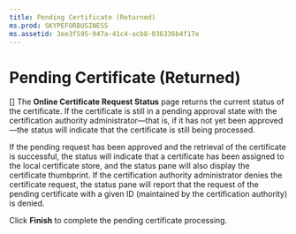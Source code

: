 ```yaml
---
title: Pending Certificate (Returned)
ms.prod: SKYPEFORBUSINESS
ms.assetid: 3ee3f595-947a-41c4-acb8-036336b4f17e
---
```



# Pending Certificate (Returned)
[]
The **Online Certificate Request Status** page returns the current status of the certificate. If the certificate is still in a pending approval state with the certification authority administrator—that is, if it has not yet been approved—the status will indicate that the certificate is still being processed.
  
    
    

If the pending request has been approved and the retrieval of the certificate is successful, the status will indicate that a certificate has been assigned to the local certificate store, and the status pane will also display the certificate thumbprint.
If the certification authority administrator denies the certificate request, the status pane will report that the request of the pending certificate with a given ID (maintained by the certification authority) is denied.
  
    
    

Click **Finish** to complete the pending certificate processing.
